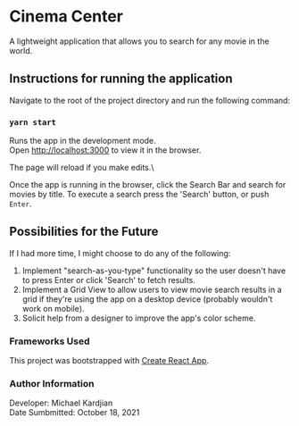 # Cinema Center

A lightweight application that allows you to search for any movie in the world.

## Instructions for running the application

Navigate to the root of the project directory and run the following command:

### `yarn start`

Runs the app in the development mode.\
Open [http://localhost:3000](http://localhost:3000) to view it in the browser.

The page will reload if you make edits.\

Once the app is running in the browser, click the Search Bar and search for movies by title. To execute a search press the 'Search' button, or push `Enter`.

## Possibilities for the Future

If I had more time, I might choose to do any of the following:
1. Implement "search-as-you-type" functionality so the user doesn't have to press Enter or click 'Search' to fetch results.
2. Implement a Grid View to allow users to view movie search results in a grid if they're using the app on a desktop device (probably wouldn't work on mobile).
3. Solicit help from a designer to improve the app's color scheme.


### Frameworks Used

This project was bootstrapped with [Create React App](https://github.com/facebook/create-react-app).

### Author Information

Developer: Michael Kardjian\
Date Sumbmitted: October 18, 2021
